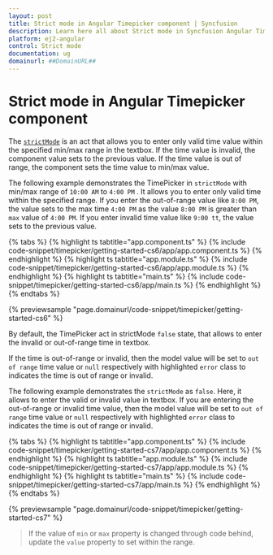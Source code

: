 ```yaml
---
layout: post
title: Strict mode in Angular Timepicker component | Syncfusion
description: Learn here all about Strict mode in Syncfusion Angular Timepicker component of Syncfusion Essential JS 2 and more.
platform: ej2-angular
control: Strict mode 
documentation: ug
domainurl: ##DomainURL##
---
```


# Strict mode in Angular Timepicker component

The [`strictMode`](https://ej2.syncfusion.com/angular/documentation/api/timepicker#strictmode)
is an act that allows you to enter only valid time value within the specified min/max
range in the textbox. If the time value is invalid, the component value sets to the previous value.
If the time value is
out of range, the component sets the time value to min/max value.

The following example demonstrates the TimePicker in `strictMode` with min/max range of `10:00 AM` to
`4:00 PM` . It allows you to enter
only valid time within the specified range. If you enter the out-of-range value like
`8:00 PM`,
the value sets to the max time `4:00 PM` as the value `8:00 PM` is greater than `max` value
of `4:00 PM`. If you enter invalid time value like `9:00 tt`, the value sets to the previous value.

{% tabs %}
{% highlight ts tabtitle="app.component.ts" %}
{% include code-snippet/timepicker/getting-started-cs6/app/app.component.ts %}
{% endhighlight %}
{% highlight ts tabtitle="app.module.ts" %}
{% include code-snippet/timepicker/getting-started-cs6/app/app.module.ts %}
{% endhighlight %}
{% highlight ts tabtitle="main.ts" %}
{% include code-snippet/timepicker/getting-started-cs6/app/main.ts %}
{% endhighlight %}
{% endtabs %}
  
{% previewsample "page.domainurl/code-snippet/timepicker/getting-started-cs6" %}

By default, the TimePicker act in strictMode `false` state, that allows to enter the invalid or out-of-range time in textbox.

If the time is out-of-range or invalid, then the model value will be set to `out of range` time
value or `null` respectively with highlighted `error` class to indicates the time is out of range or invalid.

The following example demonstrates the `strictMode` as `false`. Here, it allows to enter the
valid or invalid value in textbox.
If you are entering the out-of-range or invalid time value, then the model value will be set to
`out of range` time value or `null` respectively with highlighted `error` class to indicates the time is out of range or invalid.

{% tabs %}
{% highlight ts tabtitle="app.component.ts" %}
{% include code-snippet/timepicker/getting-started-cs7/app/app.component.ts %}
{% endhighlight %}
{% highlight ts tabtitle="app.module.ts" %}
{% include code-snippet/timepicker/getting-started-cs7/app/app.module.ts %}
{% endhighlight %}
{% highlight ts tabtitle="main.ts" %}
{% include code-snippet/timepicker/getting-started-cs7/app/main.ts %}
{% endhighlight %}
{% endtabs %}
  
{% previewsample "page.domainurl/code-snippet/timepicker/getting-started-cs7" %}

> If the value of `min` or `max` property is changed through code behind, update the `value` property to set within the range.